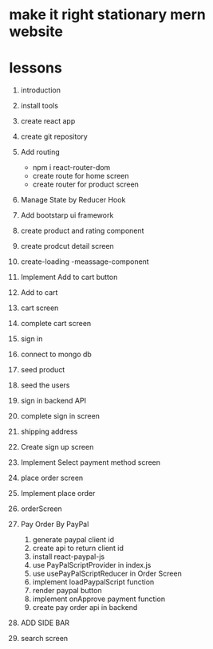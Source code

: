 # make it right stationary mern website

# lessons

1. introduction
2. install tools
3. create react app
4. create git repository

5. Add routing

   - npm i react-router-dom
   - create route for home screen
   - create router for product screen

6. Manage State by Reducer Hook

7. Add bootstarp ui framework

8. create product and rating component

9. create prodcut detail screen

10. create-loading -meassage-component

11. Implement Add to cart button

12. Add to cart

13. cart screen

14. complete cart screen

15. sign in

16. connect to mongo db

17. seed product

18. seed the users

19. sign in backend API

20. complete sign in screen

21. shipping address

22. Create sign up screen

23. Implement Select payment method screen

24. place order screen

25. Implement place order

26. orderScreen

27. Pay Order By PayPal

    1. generate paypal client id
    2. create api to return client id
    3. install react-paypal-js
    4. use PayPalScriptProvider in index.js
    5. use usePayPalScriptReducer in Order Screen
    6. implement loadPaypalScript function
    7. render paypal button
    8. implement onApprove payment function
    9. create pay order api in backend
28. ADD SIDE BAR

29. search screen
